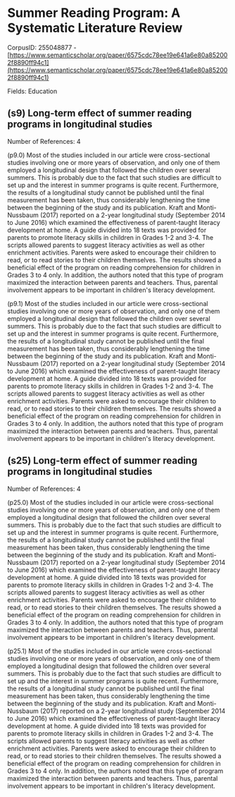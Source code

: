 # Summer Reading Program: A Systematic Literature Review

CorpusID: 255048877 - [https://www.semanticscholar.org/paper/6575cdc78ee19e641a6e80a852002f8890ff94c1](https://www.semanticscholar.org/paper/6575cdc78ee19e641a6e80a852002f8890ff94c1)

Fields: Education

## (s9) Long-term effect of summer reading programs in longitudinal studies
Number of References: 4

(p9.0) Most of the studies included in our article were cross-sectional studies involving one or more years of observation, and only one of them employed a longitudinal design that followed the children over several summers. This is probably due to the fact that such studies are difficult to set up and the interest in summer programs is quite recent. Furthermore, the results of a longitudinal study cannot be published until the final measurement has been taken, thus considerably lengthening the time between the beginning of the study and its publication. Kraft and Monti-Nussbaum (2017) reported on a 2-year longitudinal study (September 2014 to June 2016) which examined the effectiveness of parent-taught literacy development at home. A guide divided into 18 texts was provided for parents to promote literacy skills in children in Grades 1-2 and 3-4. The scripts allowed parents to suggest literacy activities as well as other enrichment activities. Parents were asked to encourage their children to read, or to read stories to their children themselves. The results showed a beneficial effect of the program on reading comprehension for children in Grades 3 to 4 only. In addition, the authors noted that this type of program maximized the interaction between parents and teachers. Thus, parental involvement appears to be important in children's literacy development.  

(p9.1) Most of the studies included in our article were cross-sectional studies involving one or more years of observation, and only one of them employed a longitudinal design that followed the children over several summers. This is probably due to the fact that such studies are difficult to set up and the interest in summer programs is quite recent. Furthermore, the results of a longitudinal study cannot be published until the final measurement has been taken, thus considerably lengthening the time between the beginning of the study and its publication. Kraft and Monti-Nussbaum (2017) reported on a 2-year longitudinal study (September 2014 to June 2016) which examined the effectiveness of parent-taught literacy development at home. A guide divided into 18 texts was provided for parents to promote literacy skills in children in Grades 1-2 and 3-4. The scripts allowed parents to suggest literacy activities as well as other enrichment activities. Parents were asked to encourage their children to read, or to read stories to their children themselves. The results showed a beneficial effect of the program on reading comprehension for children in Grades 3 to 4 only. In addition, the authors noted that this type of program maximized the interaction between parents and teachers. Thus, parental involvement appears to be important in children's literacy development.  
## (s25) Long-term effect of summer reading programs in longitudinal studies
Number of References: 4

(p25.0) Most of the studies included in our article were cross-sectional studies involving one or more years of observation, and only one of them employed a longitudinal design that followed the children over several summers. This is probably due to the fact that such studies are difficult to set up and the interest in summer programs is quite recent. Furthermore, the results of a longitudinal study cannot be published until the final measurement has been taken, thus considerably lengthening the time between the beginning of the study and its publication. Kraft and Monti-Nussbaum (2017) reported on a 2-year longitudinal study (September 2014 to June 2016) which examined the effectiveness of parent-taught literacy development at home. A guide divided into 18 texts was provided for parents to promote literacy skills in children in Grades 1-2 and 3-4. The scripts allowed parents to suggest literacy activities as well as other enrichment activities. Parents were asked to encourage their children to read, or to read stories to their children themselves. The results showed a beneficial effect of the program on reading comprehension for children in Grades 3 to 4 only. In addition, the authors noted that this type of program maximized the interaction between parents and teachers. Thus, parental involvement appears to be important in children's literacy development.  

(p25.1) Most of the studies included in our article were cross-sectional studies involving one or more years of observation, and only one of them employed a longitudinal design that followed the children over several summers. This is probably due to the fact that such studies are difficult to set up and the interest in summer programs is quite recent. Furthermore, the results of a longitudinal study cannot be published until the final measurement has been taken, thus considerably lengthening the time between the beginning of the study and its publication. Kraft and Monti-Nussbaum (2017) reported on a 2-year longitudinal study (September 2014 to June 2016) which examined the effectiveness of parent-taught literacy development at home. A guide divided into 18 texts was provided for parents to promote literacy skills in children in Grades 1-2 and 3-4. The scripts allowed parents to suggest literacy activities as well as other enrichment activities. Parents were asked to encourage their children to read, or to read stories to their children themselves. The results showed a beneficial effect of the program on reading comprehension for children in Grades 3 to 4 only. In addition, the authors noted that this type of program maximized the interaction between parents and teachers. Thus, parental involvement appears to be important in children's literacy development.  
